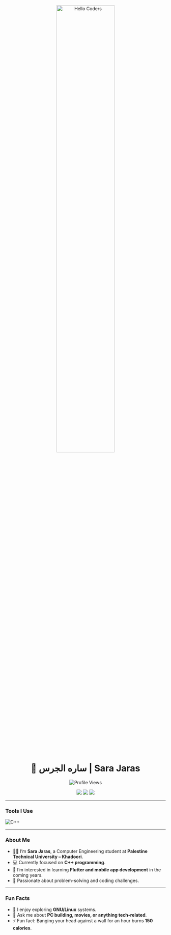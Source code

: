 <div align="center" width="50">
  <img src="https://github.com/SP-XD/SP-XD/blob/main/images/hellocoders_rounded.gif?raw=true" alt="Hello Coders" width="60%"/><br>

 <h1>👋 ساره الجرس | Sara Jaras </h1>

 
   
  </details>
  

  ![Profile Views](https://komarev.com/ghpvc/?username=sarajaras31&style=flat&color=orange)
 <br>

  <a href="https://www.linkedin.com/in/sara-jaras-783a87389/"><img src="https://img.shields.io/badge/LinkedIn-0A66C2?style=flat&logo=linkedin&logoColor=white"/></a>
  <a href="https://www.hackerrank.com/profile/sarajaras31"><img src="https://img.shields.io/badge/HackerRank-2EC866?style=flat&logo=hackerrank&logoColor=white"/></a>
  <a href="https://www.instagram.com/sara._.mjaras/"><img src="https://img.shields.io/badge/Instagram-E4405F?style=flat&logo=instagram&logoColor=white"/></a>
</div>

<hr>

### Tools I Use
![C++](https://img.shields.io/badge/C%2B%2B-00599C?style=flat&logo=c%2B%2B&logoColor=white)

---

### About Me
- 👩‍💻 I’m **Sara Jaras**, a Computer Engineering student at **Palestine Technical University – Khadoori**.  
- 💻 Currently focused on **C++ programming**.  
- 🌱 I’m interested in learning **Flutter and mobile app development** in the coming years.  
- 🎯 Passionate about problem-solving and coding challenges.

---

### Fun Facts
- 🐧 I enjoy exploring **GNU/Linux** systems.  
- 💬 Ask me about **PC building, movies, or anything tech-related**.  
- ⚡ Fun fact: Banging your head against a wall for an hour burns **150 calories**.

